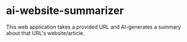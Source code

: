 # ai-website-summarizer
This web application takes a provided URL and AI-generates a summary about that URL's website/article.
